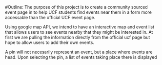 #Outline:
The purpose of this project is to create a community sourced event page in to help UCF students find events near them in a form more accessable than the official UCF event page.

Using google map API, we intend to have an interactive map and event list that allows users to see events nearby that they might be interested in. At first we are pulling the information directly from the official ucf page but hope to allow users to add their own events.

A pin will not necesarily represent an event, but a place where events are head. Upon selecting the pin, a list of events taking place there is displayed
